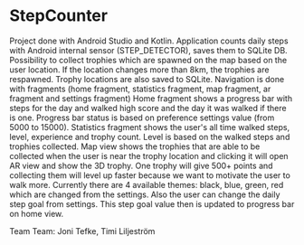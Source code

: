 # StepCounter

Project done with Android Studio and Kotlin.
Application counts daily steps with Android internal sensor (STEP_DETECTOR), saves them to SQLite DB.
Possibility to collect trophies which are spawned on the map based on the user location. If the location changes more than 8km, the trophies are respawned. Trophy locations are also saved to SQLite.
Navigation is done with fragments (home fragment, statistics fragment, map fragment, ar fragment and settings fragment)
Home fragment shows a progress bar with steps for the day and walked high score and the day it was walked if there is one. Progress bar status is based on preference settings value (from 5000 to 15000).
Statistics fragment shows the user's all time walked steps, level, experience and trophy count. Level is based on the walked steps and trophies collected. 
Map view shows the trophies that are able to be collected when the user is near the trophy location and clicking it will open AR view and show the 3D trophy. One trophy will give 500+ points and collecting them will level up faster because we want to motivate the user to walk more.
Currently there are 4 available themes: black, blue, green, red which are changed from the settings. Also the user can change the daily step goal from settings. This step goal value then is updated to progress bar on home view.

Team Team: Joni Tefke, Timi Liljeström
